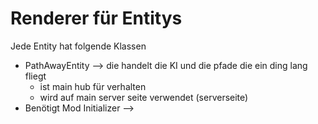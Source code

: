 # Renderer für Entitys

Jede Entity hat folgende Klassen
- PathAwayEntity --> die handelt die KI und die pfade die ein ding lang fliegt 
  -  ist main hub für verhalten
  -  wird auf main server seite verwendet (serverseite)
-  Benötigt Mod Initializer -->